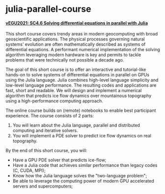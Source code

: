 # julia-parallel-course

#### [vEGU2021: SC4.6 Solving differential equations in parallel with Julia](https://meetingorganizer.copernicus.org/EGU21/session/38986)

This short course covers trendy areas in modern geocomputing with broad geoscientific applications. The physical processes governing natural systems' evolution are often mathematically described as systems of differential equations. A performant numerical implementation of the solving algorithm leveraging modern hardware is key and permits to tackle problems that were technically not possible a decade ago.

The goal of this short course is to offer an interactive and tutorial-like hands-on to solve systems of differential equations in parallel on GPUs using the Julia language. Julia combines high-level language simplicity and low-level language performance. The resulting codes and applications are fast, short and readable. We will design and implement a numerical algorithm that predicts ice flow dynamics over mountainous topography using a high-performance computing approach.

The online course builds on (remote) notebooks to enable best participant experience. The course consists of 2 parts:
1. You will learn about the Julia language, parallel and distributed computing and iterative solvers.
2. You will implement a PDE solver to predict ice flow dynamics on real topography.

By the end of this short course, you will:
- Have a GPU PDE solver that predicts ice-flow;
- Have a Julia code that achieves similar performance than legacy codes (C, CUDA, MPI);
- Know how the Julia language solves the "two-language problem";
- Be able to leverage the computing power of modern GPU accelerated servers and supercomputers;

